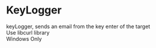 # KeyLogger
keyLogger, sends an email from the key enter of the target <br>
Use libcurl library <br>
Windows Only
